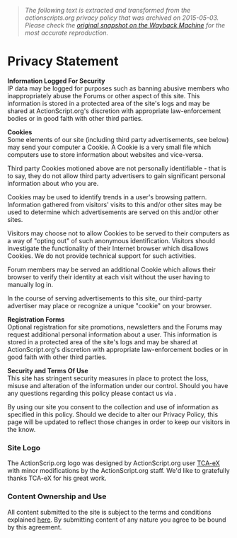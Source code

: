 > *The following text is extracted and transformed from the actionscripts.org privacy policy that was archived on 2015-05-03. Please check the [original snapshot on the Wayback Machine](https://web.archive.org/web/20150503093602id_/http%3A//actionscript.org/resources/pages/Privacy-Statement) for the most accurate reproduction.*

# Privacy Statement

**Information Logged For Security**   
IP data may be logged for purposes such as banning abusive members who inappropriately abuse the Forums or other aspect of this site. This information is stored in a protected area of the site's logs and may be shared at ActionScript.org's discretion with appropriate law-enforcement bodies or in good faith with other third parties. 

**Cookies**   
Some elements of our site (including third party advertisements, see below) may send your computer a Cookie. A Cookie is a very small file which computers use to store information about websites and vice-versa.

Third party Cookies motioned above are not personally identifiable - that is to say, they do not allow third party advertisers to gain significant personal information about who you are.

Cookies may be used to identify trends in a user's browsing pattern. Information gathered from visitors' visits to this and/or other sites may be used to determine which advertisements are served on this and/or other sites.

Visitors may choose not to allow Cookies to be served to their computers as a way of "opting out" of such anonymous identification. Visitors should investigate the functionality of their Internet browser which disallows Cookies. We do not provide technical support for such activities.

Forum members may be served an additional Cookie which allows their browser to verify their identity at each visit without the user having to manually log in.

In the course of serving advertisements to this site, our third-party advertiser may place or recognize a unique "cookie" on your browser.

**Registration Forms**   
Optional registration for site promotions, newsletters and the Forums may request additional personal information about a user. This information is stored in a protected area of the site's logs and may be shared at ActionScript.org's discretion with appropriate law-enforcement bodies or in good faith with other third parties. 

**Security and Terms Of Use**   
This site has stringent security measures in place to protect the loss, misuse and alteration of the information under our control. Should you have any questions regarding this policy please contact us via .

By using our site you consent to the collection and use of information as specified in this policy. Should we decide to alter our Privacy Policy, this page will be updated to reflect those changes in order to keep our visitors in the know.

### Site Logo

The ActionScrip.org logo was designed by ActionScript.org user [TCA-eX](http://www.tca-ex.tk/) with minor modifications by the ActionScript.org staff. We'd like to gratefully thanks TCA-eX for his great work.

### Content Ownership and Use

All content submitted to the site is subject to the terms and conditions explained [here](http://www.actionscript.org/resources/authors/register). By submitting content of any nature you agree to be bound by this agreement.  

